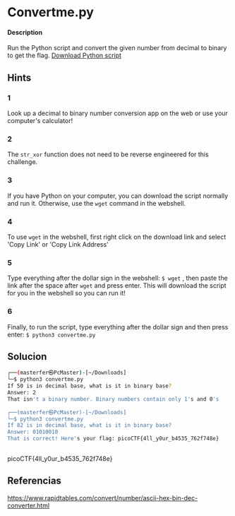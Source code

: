 # Convertme.py

#### Description
Run the Python script and convert the given number from decimal to binary to get the flag. [Download Python script](https://artifacts.picoctf.net/c/30/convertme.py)

## Hints
### 1
Look up a decimal to binary number conversion app on the web or use your computer's calculator!

### 2
The `str_xor` function does not need to be reverse engineered for this challenge.

### 3
If you have Python on your computer, you can download the script normally and run it. Otherwise, use the `wget` command in the webshell.

### 4
To use `wget` in the webshell, first right click on the download link and select 'Copy Link' or 'Copy Link Address'

### 5
Type everything after the dollar sign in the webshell: `$ wget` , then paste the link after the space after `wget` and press enter. This will download the script for you in the webshell so you can run it!

### 6
Finally, to run the script, type everything after the dollar sign and then press enter: `$ python3 convertme.py`

## Solucion
```bash
┌──(masterfer㉿PcMaster)-[~/Downloads]
└─$ python3 convertme.py 
If 50 is in decimal base, what is it in binary base?
Answer: 2
That isn't a binary number. Binary numbers contain only 1's and 0's
                                                                                   
┌──(masterfer㉿PcMaster)-[~/Downloads]
└─$ python3 convertme.py
If 82 is in decimal base, what is it in binary base?
Answer: 01010010
That is correct! Here's your flag: picoCTF{4ll_y0ur_b4535_762f748e}
  
```

picoCTF{4ll_y0ur_b4535_762f748e}

## Referencias
https://www.rapidtables.com/convert/number/ascii-hex-bin-dec-converter.html